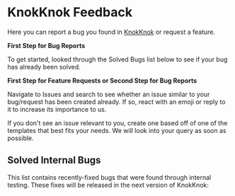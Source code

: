 # KnokKnok Feedback

Here you can report a bug you found in [KnokKnok](https://knokknok.app) or request a feature.

**First Step for Bug Reports**

To get started, looked through the Solved Bugs list below to see if your bug has already been solved. 

**First Step for Feature Requests or Second Step for Bug Reports**

Navigate to Issues and search to see whether an issue similar to your bug/request has been created already. If so, react with an emoji or reply to it to increase its importance to us.

If you don't see an issue relevant to you, create one based off of one of the templates that best fits your needs. We will look into your query as soon as possible.

## Solved Internal Bugs
This list contains recently-fixed bugs that were found through internal testing. These fixes will be released in the next version of KnokKnok:
